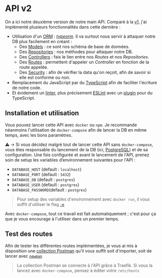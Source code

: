 # API v2

On a ici notre deuxième version de notre main API. Comparé à la [v1](../API), j'ai implémenté plusieurs fonctionnalités dans cette dernière :
- Utilisation d'un [ORM](https://blog.bitsrc.io/what-is-an-orm-and-why-you-should-use-it-b2b6f75f5e2a) : *[typeorm](https://typeorm.io/#/)*. Il va surtout nous servir à attaquer notre DB plus facilement en créant :
  - Des [Models](src/Models) : ce sont nos schéma de base de données.
  - Des [Repositories](src/Repositories) : nos méthodes pour attaquer notre DB.
  - Des [Controllers](src/Controllers) : fais le lien entre nos *Routes* et nos *Repositories*.
  - Des [Routes](src/Routes) : permettent d'appeler un *Controller* en fonction de la route appelée.
  - Des [Security](src/Security) : afin de vérifier la data qu'on reçoit, afin de savoir si elle est conforme ou non.
- Remplacement du JavaScript par du [TypeScript](https://dzone.com/articles/what-is-typescript-and-why-use-it) afin de faciliter l'écriture de notre code.
- Et évidement un [linter](https://www.freecodecamp.org/news/what-is-linting-and-how-can-it-save-you-time/), plus précisement [ESLint](https://eslint.org/) avec un [plugin](https://github.com/typescript-eslint/typescript-eslint) pour du TypeScript.

## Installation et utilisation

Vous pouvez lancer cette API avec `docker` ou `npm`. Je recommande néanmoins l'utilisation de `docker-compose` afin de lancer la DB en même temps, avec les bons paramètres.

:warning: -> Si vous décidez malgré tout de lancer cette API sans `docker-compose`, vous êtes responsable du lancement de la DB (ici, [PostgreSQL](https://www.postgresql.org/download/)) et de sa configuration.
Une fois configurée et avant le lancement de l'API, prenez soin de setup les variables d’environnement suivantes pour l'API :
- `DATABASE_HOST` (default : `localhost`)
- `DATABASE_PORT` (default : `5432`)
- `DATABASE_DB` (default : `postgres`)
- `DATABASE_USER` (default : `postgres`)
- `DATABASE_PASSWORD`(default : `postgres`)

> Pour setup des variables d'environnement avec `docker run`, il vous suffit d'utiliser le flag [`-e`](https://docs.docker.com/engine/reference/commandline/run/#options)

Avec `docker-compose`, tout ce travail est fait automatiquement ; c'est pour ça que je vous encourage à l'utiliser dans un premier temps.

## Test des routes

Afin de tester les différentes routes implémentées, je vous ai mis à disposition une [collection Postman](../postman) qu'il vous suffit soit d'importer, soit de lancer avec [`newman`](https://learning.postman.com/docs/running-collections/using-newman-cli/command-line-integration-with-newman/#:~:text=Newman%20is%20a%20command%20line,directly%20from%20the%20command%20line.&text=Newman%20maintains%20feature%20parity%20with,the%20collection%20runner%20in%20Postman.)

> La collection Postman se connecte à l'API grâce à Traefik. Si vous la lancez avec `docker-compose`, pensez à éditer votre `/etc/hosts`
